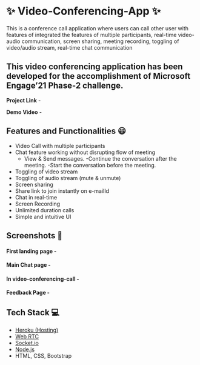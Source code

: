 # ✨ Video-Conferencing-App  ✨


This is a conference call application where users can call other user with features of integrated the features of multiple participants, real-time video-audio communication, screen sharing, meeting recording, toggling of video/audio stream, real-time chat communication

## This video conferencing application has been developed for the accomplishment of Microsoft Engage’21 Phase-2 challenge.


**Project Link** - 


**Demo Video** - 

## Features and Functionalities 😃

- Video Call with multiple participants
- Chat feature working without disrupting flow of meeting
    - View & Send messages.
    -Continue the conversation after the meeting.
    -Start the conversation before the meeting.
- Toggling of video stream
- Toggling of audio stream (mute & unmute)
- Screen sharing
- Share link to join instantly on e-mailId
- Chat in real-time
- Screen Recording
- Unlimited duration calls
- Simple and intuitive UI


## Screenshots 📸
#### First landing page -   
#### Main Chat page -
#### In video-conferencing-call -
#### Feedback Page -
## Tech Stack 💻

- [Heroku (Hosting)](https://www.heroku.com)
- [Web RTC](https://github.com/webrtc)
- [Socket.io](https://socket.io/)
- [Node.js](https://nodejs.org/en/)
- HTML, CSS, Bootstrap
